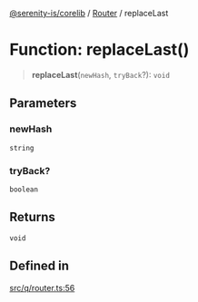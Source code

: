 [@serenity-is/corelib](../../../README.md) / [Router](../README.md) / replaceLast

# Function: replaceLast()

> **replaceLast**(`newHash`, `tryBack`?): `void`

## Parameters

### newHash

`string`

### tryBack?

`boolean`

## Returns

`void`

## Defined in

[src/q/router.ts:56](https://github.com/serenity-is/serenity/blob/master/packages/corelib/src/q/router.ts#L56)
